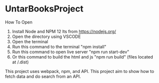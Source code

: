 ﻿# UntarBooksProject
How To Open
1. Install Node and NPM 12 lts from https://nodejs.org/
2. Open the directory using VSCODE
3. Open the terminal
4. Run this command to the terminal "npm install"
5. Run this command to open live server "npm run start-dev"
6. Or this command to build the html and js "npm run build" (files located at /.dist)

This project uses webpack, npm, and API.
This project aim to show how to fetch data and do search from an API.

